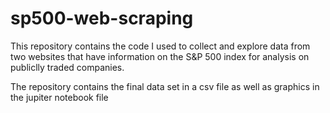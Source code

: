 # sp500-web-scraping

This repository contains the code I used to collect and explore data from two websites that have information on the S&P 500 index for analysis on publiclly traded companies.

The repository contains the final data set in a csv file as well as graphics in the jupiter notebook file
